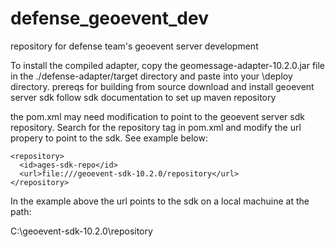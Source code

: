 defense_geoevent_dev
====================

repository for defense team's geoevent server development

To install the compiled adapter, copy the geomessage-adapter-10.2.0.jar file in the ./defense-adapter/target directory and paste into your <Geoevent Server Install>\deploy directory.
prereqs for building from source
download and install geoevent server sdk
follow sdk documentation to set up maven repository

the pom.xml may need modification to point to the geoevent server sdk repository. Search for the repository tag in pom.xml and modify the url propery to point to the sdk.  See example below:
```
<repository> 
  <id>ages-sdk-repo</id> 
  <url>file:///geoevent-sdk-10.2.0/repository</url> 
</repository>
```
In the example above the url points to the sdk on a local machuine at the path:

C:\geoevent-sdk-10.2.0\repository
